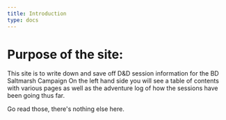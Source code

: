```yaml
---
title: Introduction
type: docs
---
```


# Purpose of the site:
This site is to write down and save off D&D session information for the BD Saltmarsh Campaign  On the left hand side you will see a table of contents with various pages as well as the adventure log of how the sessions have been going thus far.


Go read those, there's nothing else here.